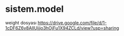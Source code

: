 # sistem.model

weight dosyası
https://drive.google.com/file/d/1-1cDF6Z6v8AllUjjjo3hOjFu1X94ZCLd/view?usp=sharing

